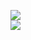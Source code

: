 [![](https://img.shields.io/badge/Made%20With-Github%20Spray-lightgrey.svg?style=for-the-badge&logo=github)](https://github.com/Annihil/github-spray#10195)  
[![](https://i.imgur.com/2DrTn0Z.gif)](https://github.com/Annihil/github-spray)